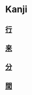 # Kanji
## [行](../../Kanji/kanji-dict/行.md)

## [来](../../Kanji/kanji-dict/来.md)

## [分](../../Kanji/kanji-dict/分.md)

## [間](../../Vocabulary/間.md)